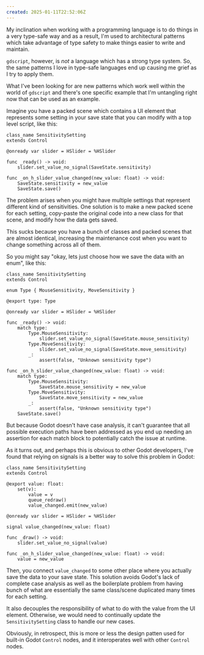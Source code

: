 ```yaml
---
created: 2025-01-11T22:52:06Z
---
```


My inclination when working with a programming language is to do things in a very type-safe way and as a result, I'm used to architectural patterns which take advantage of type safety to make things easier to write and maintain.

`gdscript`, however, is *not* a language which has a strong type system. So, the same patterns I love in type-safe languages end up causing me grief as I try to apply them.

What I've been looking for are new patterns which work well within the world of `gdscript`
and there's one specific example that I'm untangling right now that can be used as an example.

Imagine you have a packed scene which contains a UI element that represents some setting in your save state that you can modify with a top level script, like this:

```gdscript
class_name SensitivitySetting
extends Control

@onready var slider = HSlider = %HSlider

func _ready() -> void:
    slider.set_value_no_signal(SaveState.sensitivity)

func _on_h_slider_value_changed(new_value: float) -> void:
    SaveState.sensitivity = new_value
    SaveState.save()
```

The problem arises when you might have multiple settings that represent different kind of sensitivities. One solution is to make a new packed scene for each setting, copy-paste the original code into a new class for that scene, and modify how the data gets saved.

This sucks because you have a bunch of classes and packed scenes that are almost identical, increasing the maintenance cost when you want to change something across all of them.

So you might say "okay, lets just choose how we save the data with an enum", like this:

```gdscript
class_name SensitivitySetting
extends Control

enum Type { MouseSensitivity, MoveSensitivity }

@export type: Type

@onready var slider = HSlider = %HSlider

func _ready() -> void:
    match type:
        Type.MouseSensitivity:
            slider.set_value_no_signal(SaveState.mouse_sensitivity)
        Type.MoveSensitivity:
            slider.set_value_no_signal(SaveState.move_sensitivity)
        _:
            assert(false, "Unknown sensitivity type")

func _on_h_slider_value_changed(new_value: float) -> void:
    match type:
        Type.MouseSensitivity:
            SaveState.mouse_sensitivity = new_value
        Type.MoveSensitivity:
            SaveState.move_sensitivity = new_value
        _:
            assert(false, "Unknown sensitivity type")
    SaveState.save()
```

But because Godot doesn't have case analysis, it can't guarantee that all possible execution paths have been addressed as you end up needing an assertion for each match block to potentially catch the issue at runtime.

As it turns out, and perhaps this is obvious to other Godot developers, I've found that relying on signals is a better way to solve this problem in Godot:

```gdscript
class_name SensitivitySetting
extends Control

@export value: float:
    set(v):
        value = v
        queue_redraw()
        value_changed.emit(new_value)

@onready var slider = HSlider = %HSlider

signal value_changed(new_value: float)

func _draw() -> void:
    slider.set_value_no_signal(value)

func _on_h_slider_value_changed(new_value: float) -> void:
    value = new_value
```

Then, you connect `value_changed` to some other place where you actually save the data to your save state. This solution avoids Godot's lack of complete case analysis
as well as the boilerplate problem from having bunch of what are essentially the same class/scene duplicated many times for each setting.

It also decouples the responsibility of what to do with the value from the UI element. Otherwise, we would need to continually update the `SensitivitySetting` class to handle our new cases.

Obviously, in retrospect, this is more or less the design patten used for built-in Godot `Control` nodes, and it interoperates well with other `Control` nodes.
